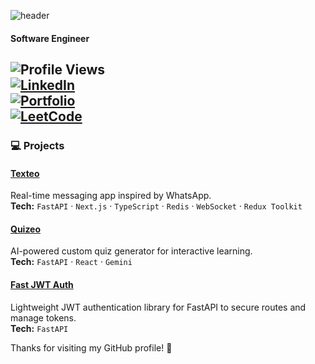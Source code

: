 ![header](https://capsule-render.vercel.app/api?type=waving&color=0:4b6cb7,100:182848&height=200&section=header&text=Hi%20I'm%20Romeo%20👋&fontSize=40&fontColor=ffffff)
#### Software Engineer  
![Profile Views](https://komarev.com/ghpvc/?username=PyCoder601&color=blue&style=flat)  
[![LinkedIn](https://img.shields.io/badge/LinkedIn-romeo--tech-blue?logo=linkedin)](https://www.linkedin.com/in/romeo-tech/)  
[![Portfolio](https://img.shields.io/badge/Portfolio-romeo--tech.com-ff69b4)](https://romeo-tech.com)  
[![LeetCode](https://img.shields.io/badge/LeetCode-Pycoder601-orange?logo=leetcode)](https://leetcode.com/u/Pycoder601/)  
---
### 💻 Projects  
#### <a href="https://texteo.romeo-tech.com/" target="_blank">Texteo</a>  
Real-time messaging app inspired by WhatsApp.  
**Tech:** `FastAPI` · `Next.js` · `TypeScript` · `Redis` · `WebSocket` · `Redux Toolkit`  

#### <a href="https://quizeo.romeo-tech.com/" target="_blank">Quizeo</a>  
AI-powered custom quiz generator for interactive learning.  
**Tech:** `FastAPI` · `React` · `Gemini`  

#### <a href="https://github.com/pythonlabs/fast_jwt" target="_blank">Fast JWT Auth</a>  
Lightweight JWT authentication library for FastAPI to secure routes and manage tokens.  
**Tech:** `FastAPI` 

Thanks for visiting my GitHub profile! 🚀
